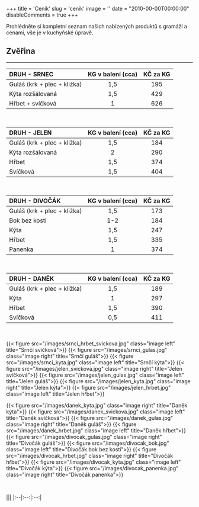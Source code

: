+++
title = 'Ceník'
slug = 'cenik'
image = ''
date = "2010-00-00T00:00:00"
disableComments = true
+++

Prohlédněte si kompletní seznam našich nabízených produktů s gramáží a cenami, vše je v kuchyňské úpravě.<!--more-->

## Zvěřina
---

|**DRUH - SRNEC**|KG v balení (cca)|KČ za KG|
|:--|:--:|:--:|
|Guláš (krk + plec + kližka)|1,5|195|
|Kýta rozšálovaná|1,5|429|
|Hřbet + svíčková|1|626|

&nbsp;

|**DRUH - JELEN**|KG v balení (cca)|KČ za KG|
|:--|:--:|:--:|
|Guláš (krk + plec + kližka)|1,5|184|
|Kýta  rozšálovaná|2|290|
|Hřbet|1,5|374|
|Svíčková|1,5|404|

&nbsp;

|**DRUH - DIVOČÁK**|KG v balení (cca)|KČ za KG|
|:--|:--:|:--:|
|Guláš (krk + plec + kližka)|1,5|173|
|Bok bez kosti|1-2|184|
|Kýta|1,5|247|
|Hřbet|1,5|335|
|Panenka|1|374|

&nbsp;

|**DRUH - DANĚK**|KG v balení (cca)|KČ za KG|
|:--|:--:|:--:|
|Guláš (krk + plec + kližka)|1,5|189|
|Kýta|1|297|
|Hřbet|1,5|390|
|Svíčková|0,5|411|

&nbsp;

{{< figure src="/images/srnci_hrbet_svickova.jpg" class="image left" title="Srnčí svíčková">}} 
{{< figure src="/images/srnci_gulas.jpg" class="image right" title="Srnčí guláš">}}
{{< figure src="/images/srnci_kyta.jpg" class="image left" title="Srnčí kýta">}}
{{< figure src="/images/jelen_svickova.jpg" class="image right" title="Jelen svíčková">}} 
{{< figure src="/images/jelen_gulas.jpg" class="image left" title="Jelen guláš">}}
{{< figure src="/images/jelen_kyta.jpg" class="image right" title="Jelen kýta">}}
{{< figure src="/images/jelen_hrbet.jpg" class="image left" title="Jelen hřbet">}} 

{{< figure src="/images/danek_kyta.jpg" class="image right" title="Daněk kýta">}} 
{{< figure src="/images/danek_svickova.jpg" class="image left" title="Daněk svíčková">}}
{{< figure src="/images/danek_gulas.jpg" class="image right" title="Daněk guláš">}} 
{{< figure src="/images/danek_hrbet.jpg" class="image left" title="Daněk hřbet">}}
{{< figure src="/images/divocak_gulas.jpg" class="image right" title="Divočák guláš">}} 
{{< figure src="/images/divocak_bok.jpg" class="image left" title="Divočák bok bez kosti">}}
{{< figure src="/images/divocak_hrbet.jpg" class="image right" title="Divočák hřbet">}}
{{< figure src="/images/divocak_kyta.jpg" class="image left" title="Divočák kýta">}} 
{{< figure src="/images/divocak_panenka.jpg" class="image right" title="Divočák panenka">}}

&nbsp;

|||
|:--|:--:|:--:|